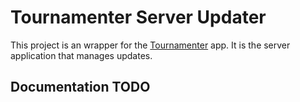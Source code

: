 # Tournamenter Server Updater

This project is an wrapper for the [Tournamenter](https://github.com/ivanseidel/tournamenter)
app. It is the server application that manages updates.

## Documentation TODO
